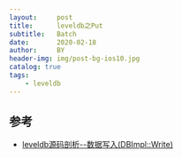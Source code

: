 ```yaml
---
layout:     post
title:      leveldb之Put
subtitle:   Batch
date:       2020-02-18
author:     BY
header-img: img/post-bg-ios10.jpg
catalog: true
tags:
    - leveldb
---
```





## 参考

- [leveldb源码剖析--数据写入(DBImpl::Write)](https://blog.csdn.net/Swartz2015/article/details/66970885)
